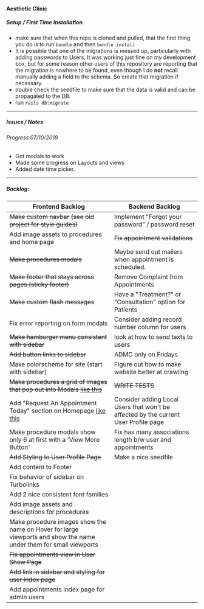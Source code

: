 #### Aesthetic Clinic

##### Setup / First Time Installation

- make sure that when this repo is cloned and pulled, that the first thing you do is to run `bundle` and then `bundle install`
- It is possible that one of the migrations is messed up, particularly with adding passwords to Users. It was working just fine on my development box, but for some reason other users of this repository are reporting that the migration is nowhere to be found, even though I do __not__ recall manually adding a field to the schema. So create that migration if necessary. 
- double check the seedfile to make sure that the data is valid and can be propagated to the DB.
- run `rails db:migrate`

---

##### Issues / Notes

###### Progress 07/10/2018
- Got modals to work
- Made some progress on Layouts and views
- Added date time picker.

---

##### Backlog: 

Frontend Backlog | Backend Backlog
---------------- | ---------------
~~Make custom navbar (see old project for style guides)~~ | Implement "Forgot your password" / password reset
Add image assets to procedures and home page | ~~Fix appointment validations~~
~~Make procedures modals~~ | Maybe send out mailers when appointment is scheduled.
~~Make footer that stays across pages (sticky footer)~~ | Remove Complaint from Appointments
~~Make custom flash messages~~ | Have a "Treatment?" or "Consultation" option for Patients
Fix error reporting on form modals | Consider adding record number column for users
~~Make hamburger menu consistent with sidebar~~ | look at how to send texts to users
~~Add button links to sidebar~~ | ADMC only on Fridays
Make colorscheme for site (start with sidebar) | Figure out how to make website better at crawling
~~Make procedures a grid of images that pop out into Modals [like this](jadlimcaco.com/work)~~ | ~~WRITE TESTS~~
Add "Request An Appointment Today" section on Homepage [like this](advanceddhcare.com) | Consider adding Local Users that won't be affected by the current User Profile page 
Make procedure modals show only 6 at first with a 'View More Button' | Fix has many associations length b/w user and appointments
~~Add Styling to User Profile Page~~ | Make a nice seedfile
Add content to Footer |
Fix behavior of sidebar on Turbolinks |
Add 2 nice consistent font families |
Add image assets and descriptions for procedures |
Make procedure images show the name on Hover for large viewports and show the name under them for small viewports |
~~Fix appointments view in User Show Page~~ |
~~Add link in sidebar and styling for user index page~~ |
Add appointments index page for admin users |

